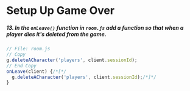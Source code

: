 # Setup Up Game Over

##### 13. In the `onLeave()` _function_ in `room.js` add a function so that when a player dies it's deleted from the game.

```javascript
// File: room.js
// Copy
g.deleteACharacter('players', client.sessionId);
// End Copy
onLeave(client) {/*[*/
  g.deleteACharacter('players', client.sessionId);/*]*/
}
```
